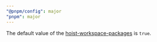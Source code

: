 ```yaml
---
"@pnpm/config": major
"pnpm": major
---
```


The default value of the [hoist-workspace-packages](https://pnpm.io/npmrc#hoist-workspace-packages) is `true`.
